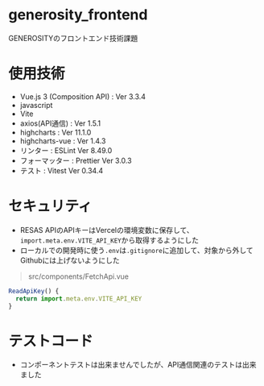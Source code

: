 # generosity_frontend

GENEROSITYのフロントエンド技術課題

# 使用技術
- Vue.js 3 (Composition API) : Ver 3.3.4
- javascript
- Vite
- axios(API通信) : Ver 1.5.1
- highcharts : Ver 11.1.0
- highcharts-vue : Ver 1.4.3
- リンター : ESLint Ver 8.49.0
- フォーマッター : Prettier Ver 3.0.3
- テスト : Vitest Ver 0.34.4

# セキュリティ
- RESAS APIのAPIキーはVercelの環境変数に保存して、`import.meta.env.VITE_API_KEY`から取得するようにした
- ローカルでの開発時に使う`.env`は`.gitignore`に追加して、対象から外してGithubには上げないようにした
>src/components/FetchApi.vue
```javascript
ReadApiKey() {
  return import.meta.env.VITE_API_KEY
}
```

# テストコード
- コンポーネントテストは出来ませんでしたが、API通信関連のテストは出来ました

